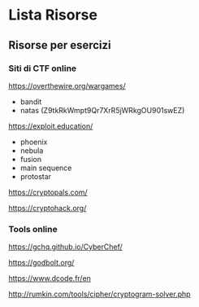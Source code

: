# Lista Risorse

## Risorse per esercizi

### Siti di CTF online 

https://overthewire.org/wargames/
- bandit 
- natas (Z9tkRkWmpt9Qr7XrR5jWRkgOU901swEZ)


https://exploit.education/
- phoenix
- nebula
- fusion
- main sequence
- protostar

https://cryptopals.com/

https://cryptohack.org/

### Tools online

https://gchq.github.io/CyberChef/

https://godbolt.org/

https://www.dcode.fr/en

http://rumkin.com/tools/cipher/cryptogram-solver.php